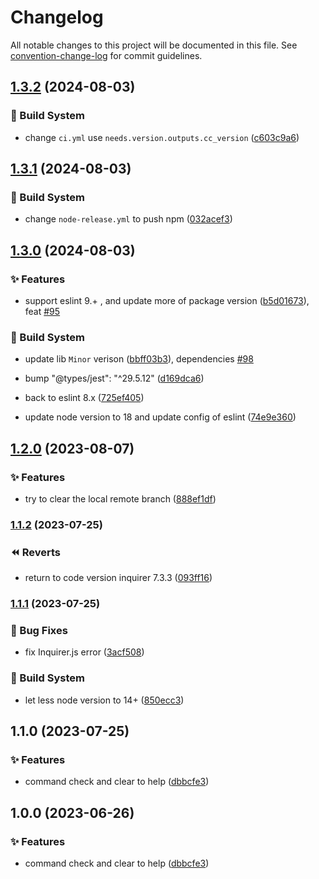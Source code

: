 # Changelog

All notable changes to this project will be documented in this file. See [convention-change-log](https://github.com/convention-change/convention-change-log) for commit guidelines.

## [1.3.2](https://github.com/bridgewwater/git-tidier/compare/1.3.1...v1.3.2) (2024-08-03)

### 👷‍ Build System

* change `ci.yml` use `needs.version.outputs.cc_version` ([c603c9a6](https://github.com/bridgewwater/git-tidier/commit/c603c9a6caf0697330e0760d64c5d3b183b3a7d4))

## [1.3.1](https://github.com/bridgewwater/git-tidier/compare/1.3.0...v1.3.1) (2024-08-03)

### 👷‍ Build System

* change `node-release.yml` to push npm ([032acef3](https://github.com/bridgewwater/git-tidier/commit/032acef32785a587d7d33a1af8bcff30ef0aab0e))

## [1.3.0](https://github.com/bridgewwater/git-tidier/compare/1.2.0...v1.3.0) (2024-08-03)

### ✨ Features

* support eslint 9.+ , and update more of package version ([b5d01673](https://github.com/bridgewwater/git-tidier/commit/b5d016732f625fc5031eb63f9fd423f2053732a1)), feat [#95](https://github.com/bridgewwater/git-tidier/issues/95)

### 👷‍ Build System

* update lib `Minor` verison ([bbff03b3](https://github.com/bridgewwater/git-tidier/commit/bbff03b307a1946ca338781e41783d8eda969a2d)), dependencies [#98](https://github.com/bridgewwater/git-tidier/issues/98)

* bump "@types/jest": "^29.5.12" ([d169dca6](https://github.com/bridgewwater/git-tidier/commit/d169dca68f1d83f9079dee1970dbe88c9e232447))

* back to eslint 8.x ([725ef405](https://github.com/bridgewwater/git-tidier/commit/725ef4057d0fdc4e6c98ff7cc2831ad3210c1e05))

* update node version to 18 and update config of eslint ([74e9e360](https://github.com/bridgewwater/git-tidier/commit/74e9e36093d5e024918f7bdd8534b7ee53c18ef9))

## [1.2.0](https://github.com/bridgewwater/git-tidier/compare/1.1.2...v1.2.0) (2023-08-07)

### ✨ Features

* try to clear the local remote branch ([888ef1df](https://github.com/bridgewwater/git-tidier/commit/888ef1df0df90036fb176528b1373c56807b4777))

### [1.1.2](https://github.com/bridgewwater/git-tidier/compare/v1.1.1...v1.1.2) (2023-07-25)

### ⏪ Reverts

* return to code version inquirer 7.3.3 ([093ff16](https://github.com/bridgewwater/git-tidier/commit/093ff1616429b1687b6f122e0a463e6efe97ebd9))

### [1.1.1](https://github.com/bridgewwater/git-tidier/compare/v1.1.0...v1.1.1) (2023-07-25)

### 🐛 Bug Fixes

* fix Inquirer.js error ([3acf508](https://github.com/bridgewwater/git-tidier/commit/3acf508c7a21961247839ec224237b8c3f5d09d8))

### 👷‍ Build System

* let less node version to 14+ ([850ecc3](https://github.com/bridgewwater/git-tidier/commit/850ecc3287d9b39efddb15f0f5ea136e836baeff))

## 1.1.0 (2023-07-25)

### ✨ Features

* command check and clear to help ([dbbcfe3](https://github.com/bridgewwater/git-tidier/commit/dbbcfe38d8347bebb69b0b3851928753ee8ef6b3))

## 1.0.0 (2023-06-26)

### ✨ Features

* command check and clear to help ([dbbcfe3](https://github.com/bridgewwater/git-tidier/commit/dbbcfe38d8347bebb69b0b3851928753ee8ef6b3))
